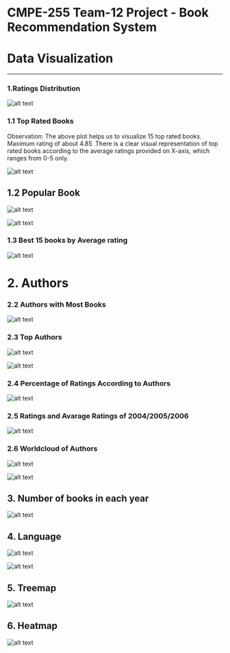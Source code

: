 # CMPE-255 Team-12 Project - Book Recommendation System 

# Data Visualization
---------------------

### 1.Ratings Distribution

![alt text](./Images/rating_distribution.png)


### 1.1 Top Rated Books
Observation: The above plot helps us to visualize 15 top rated books. Maximum rating of about 4.85
.There is a clear visual representation of top rated books according to the average ratings provided on X-axis, which ranges from 0-5 only.
    
    
![alt text](./Images/top_rated_books.png)


## 1.2 Popular Book

![alt text](./Images/Popular_book.png)


![alt text](./Images/Treemap_popular_book.png)



### 1.3 Best 15 books by Average rating

![alt text](./Images/Best%2015%20books%20by%20Average%20rating.png)


# 2. Authors


### 2.2 Authors with Most Books 

![alt text](./Images/Authors%20with%20Most%20Books%20.png)


### 2.3 Top Authors

![alt text](./Images/Top%20Authors.png)

![alt text](./Images/Treemap_popular_book.png)


### 2.4  Percentage of Ratings According to Authors

![alt text](./Images/Percentage_of_Ratings_According_to_Authors.png)



### 2.5 Ratings and Avarage Ratings of 2004/2005/2006

![alt text](./Images/Ratings_and_Avarage_Ratings_of_2004%3A2005%3A2006.png)


### 2.6 Worldcloud of Authors


![alt text](./Images/Worldcloud%20of%20Authors.png)


![alt text](./Images/Worldcloud2_of_Authors2.png)



## 3. Number of books in each year

![alt text](./Images/Number_of_books_in_each_year.png)


## 4. Language



![alt text](./Images/No_of_Books_%20(English%20included).png)



![alt text](./Images/Number%20of%20Books%20released%20in%20a%20specific%20Language%20(English%20excluded).png)


## 5. Treemap
    
    
![alt text](./Images/treemap.png)


## 6. Heatmap
    

![alt text](./Images/heatmap.png)













